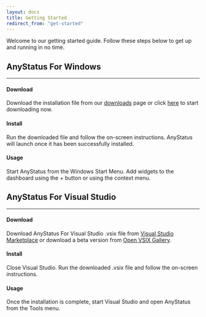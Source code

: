```yaml
---
layout: docs
title: Getting Started
redirect_from: "get-started"
---
```


Welcome to our getting started guide. Follow these steps below to get up and running in no time.

## AnyStatus For Windows
------------------------

#### Download

Download the installation file from our [downloads](/downloads) page or click [here](/downloads/thank-you) to start downloading now.

#### Install

Run the downloaded file and follow the on-screen instructions.
AnyStatus will launch once it has been successfully installed.

#### Usage

Start AnyStatus from the Windows Start Menu. Add widgets to the dashboard using the + button or using the context menu.

## AnyStatus For Visual Studio
------------------------------

#### Download

Download AnyStatus For Visual Studio .vsix file from [Visual Studio Marketplace](https://marketplace.visualstudio.com/items?itemName=AnyStatus.AnyStatus) or download a beta version from [Open VSIX Gallery](http://vsixgallery.com/extension/AnyStatus.VSPackage.6f25620d-ff50-42d1-89da-709a45cebe10/).

#### Install

Close Visual Studio. Run the downloaded .vsix file and follow the on-screen instructions.<br/>
<!-- [Watch a video tutorial](https://www.youtube.com/watch?v=rRwFmUXocBY) -->

#### Usage

Once the installation is complete, start Visual Studio and open AnyStatus from the Tools menu.

<!-- ## Tutorials
------------

* [Installing AnyStatus for Visual Studio 2017](https://www.youtube.com/watch?v=rRwFmUXocBY) -->

<!-- <iframe width="560" height="315" src="https://www.youtube.com/embed/rRwFmUXocBY?rel=0&amp;showinfo=0" frameborder="0" allow="autoplay; encrypted-media" allowfullscreen></iframe>
<small><i>Installing AnyStatus extension 2.0.62</i></small> -->